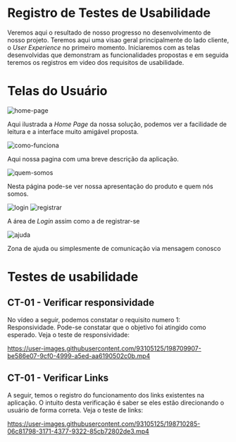 # Registro de Testes de Usabilidade

Veremos aqui o resultado de nosso progresso no desenvolvimento de nosso projeto.
Teremos aqui uma visao geral principalmente do lado cliente, o _*User Experience*_ no primeiro momento.
Iniciaremos com as telas desenvolvidas que demonstram as funcionalidades propostas e em seguida teremos os registros em video dos requisitos de usabilidade.

# Telas do Usuário

![home-page](https://user-images.githubusercontent.com/93105125/198178478-abf2987d-f459-498a-aa3f-f68ec8cf50c5.jpg)

Aqui ilustrada a _*Home Page*_ da nossa solução, podemos ver a facilidade de leitura e a interface muito amigável proposta.
<br>

![como-funciona](https://user-images.githubusercontent.com/93105125/198700312-4a666b65-f205-4f86-b326-077ac3bd226d.jpg)

Aqui nossa pagina com uma breve descrição da aplicação.
<br>

![quem-somos](https://user-images.githubusercontent.com/93105125/198700743-424fc529-ce97-4da3-b9a8-c714f046eaae.jpg)

Nesta página pode-se ver nossa apresentação do produto e quem nós somos.
<br>

![login](https://user-images.githubusercontent.com/93105125/198700915-6d7ca7c5-fbeb-4fb1-ae2f-90d1154cb6e7.jpg)
![registrar](https://user-images.githubusercontent.com/93105125/198701074-258b66ff-423b-44c4-9377-259088de69d8.jpg)
 
 A área de _*Login*_ assim como a de registrar-se
 <br>
 
 ![ajuda](https://user-images.githubusercontent.com/93105125/198701182-4c02f569-1709-421b-bd19-6f427e8361f7.jpg)
 
 Zona de ajuda ou simplesmente de comunicação via mensagem conosco
 <br>
 
 # Testes de usabilidade
 
 ## CT-01 - Verificar responsividade
 
 No vídeo a seguir, podemos constatar o requisito numero 1: Responsividade.
 Pode-se constatar que o objetivo foi atingido como esperado. Veja o teste de responsividade:
 
 https://user-images.githubusercontent.com/93105125/198709907-be586e07-9cf0-4999-a5ed-aa6190502c0b.mp4
 
 
  ## CT-01 - Verificar Links
  
  A seguir, temos o registro do funcionamento dos links existentes na aplicação. O intuito desta verificação é saber se eles estão direcionando o usuário de forma correta. Veja o teste de links:
  
  https://user-images.githubusercontent.com/93105125/198710285-06c81798-3171-4377-9322-85cb72802de3.mp4
  
 
